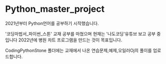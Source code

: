 # Python_master_project
2021년부터 Python언어를 공부하기 시작했습니다.

 '코딩마법서_파이썬_스톤' 교재 공부를 마쳤으며
현재는 '나도코딩'유튜브 보고 공부 중입니다
2022년에 병원 차트 프로그램을 만드는 것이 목표입니다.


CodingPythonStone 폴더에는 교재에서 나온 연습문제,예제,오일러Oj의 풀이를 업로드합니다.



